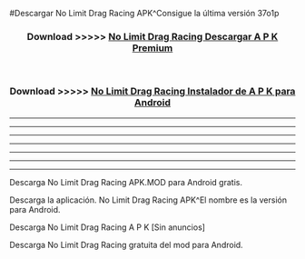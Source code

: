 #Descargar No Limit Drag Racing  APK^Consigue la última versión 37o1p



<div align="center">
<h3>Download >>>>> <a href="https://es-sites.web.app/?es= No Limit Drag Racing ">No Limit Drag Racing  Descargar A P K Premium</a></h3><br>

<h3>Download >>>>> <a href="https://es-sites.web.app/?es= No Limit Drag Racing ">No Limit Drag Racing  Instalador de A P K para Android</a></h3>
</div>


----------------------------------------------------------

----------------------------------------------------------

----------------------------------------------------------

----------------------------------------------------------

----------------------------------------------------------

----------------------------------------------------------

----------------------------------------------------------

Descarga No Limit Drag Racing  APK.MOD para Android gratis.

Descarga la aplicación. No Limit Drag Racing  APK^El nombre es la versión para Android.

Descarga No Limit Drag Racing  A P K [Sin anuncios]

Descarga No Limit Drag Racing  gratuita del mod para Android.


